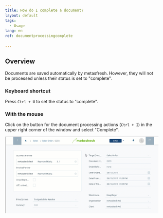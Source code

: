 ```yaml
---
title: How do I complete a document?
layout: default
tags:
  - Usage
lang: en
ref: documentprocessingcomplete

---
```

## Overview
Documents are saved automatically by metasfresh. However, they will not be processed unless their status is set to "complete".

### Keyboard shortcut
Press `Ctrl + U` to set the status to "complete".

### With the mouse

Click on the button for the document processing actions (`Ctrl + I`) in the upper right corner of the window and select "Complete".<br>


![](assets/docprocessing_complete.gif)
